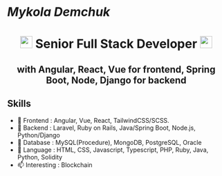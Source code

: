 <h1 align="left">
    <em>Mykola Demchuk</em>
</h1>

<h1 align="center">
  <img src="https://media.giphy.com/media/hvRJCLFzcasrR4ia7z/giphy.gif" width="28">
    Senior Full Stack Developer
  <img src="https://media.giphy.com/media/hvRJCLFzcasrR4ia7z/giphy.gif" width="28">
</h1>

<h2 align="center">
  with Angular, React, Vue for frontend, Spring Boot, Node, Django for backend
</h2>

## Skills

- 🌱 Frontend : Angular, Vue, React, TailwindCSS/SCSS.
- 🔭 Backend : Laravel, Ruby on Rails, Java/Spring Boot, Node.js, Python/Django
- 🧩 Database : MySQL(Procedure), MongoDB, PostgreSQL, Oracle
- 💬 Language : HTML, CSS, Javascript, Typescript, PHP, Ruby, Java, Python, Solidity
- 📫 Interesting : Blockchain
